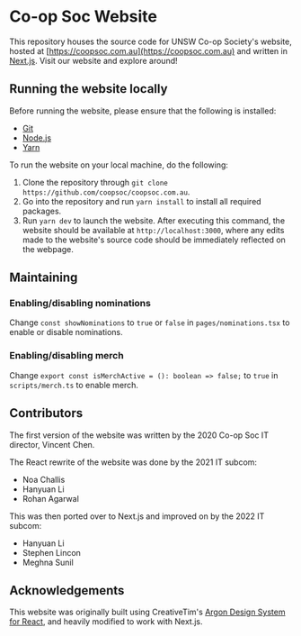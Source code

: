 # Co-op Soc Website

This repository houses the source code for UNSW Co-op Society's website, hosted
at [https://coopsoc.com.au](https://coopsoc.com.au) and written in
[Next.js](https://nextjs.org). Visit our website and explore around!

## Running the website locally

Before running the website, please ensure that the following is installed:

- [Git](https://git-scm.com)
- [Node.js](https://nodejs.org)
- [Yarn](https://yarnpkg.com)

To run the website on your local machine, do the following:

1. Clone the repository through `git clone https://github.com/coopsoc/coopsoc.com.au`.
2. Go into the repository and run `yarn install` to install all required packages.
3. Run `yarn dev` to launch the website. After executing this command, the website
   should be available at `http://localhost:3000`, where any edits made to the
   website's source code should be immediately reflected on the webpage.

## Maintaining

### Enabling/disabling nominations

Change `const showNominations` to `true` or `false` in `pages/nominations.tsx` to enable or disable nominations.

### Enabling/disabling merch

Change `export const isMerchActive = (): boolean => false;` to `true` in `scripts/merch.ts` to enable merch.

## Contributors

The first version of the website was written by the 2020 Co-op Soc IT director,
Vincent Chen.

The React rewrite of the website was done by the 2021 IT subcom:

- Noa Challis
- Hanyuan Li
- Rohan Agarwal

This was then ported over to Next.js and improved on by the 2022 IT subcom:

- Hanyuan Li
- Stephen Lincon
- Meghna Sunil

## Acknowledgements

This website was originally built using CreativeTim's
[Argon Design System for React](https://github.com/creativetimofficial/argon-design-system-react),
and heavily modified to work with Next.js.

